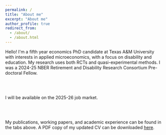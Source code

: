 ```yaml
---
permalink: /
title: "About me"
excerpt: "About me"
author_profile: true
redirect_from: 
  - /about/
  - /about.html
---
```


Hello! I'm a fifth year economics PhD candidate at Texas A&M University with interests in applied microeconomics, with a focus on disability and education. My research uses both RCTs and quasi-experimental methods. I was a 2024-25 NBER Retirement and Disability Research Consortium Pre-doctoral Fellow. 

<br/><br/>

I will be available on the 2025-26 job market. 

<br/><br/>

My publications, working papers, and academic experience can be found in the tabs above. A PDF copy of my updated CV can be downloaded [here](http://melissa-gentry.github.io/files/Gentry_CV_082525.pdf). 

